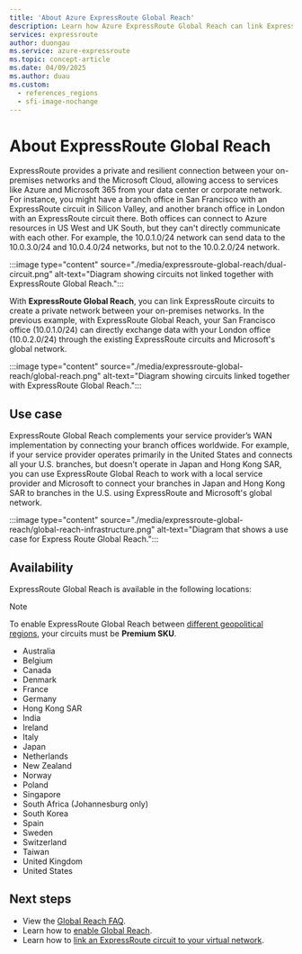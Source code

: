 ```yaml
---
title: 'About Azure ExpressRoute Global Reach'
description: Learn how Azure ExpressRoute Global Reach can link ExpressRoute circuits together to make a private network between your on-premises networks.
services: expressroute
author: duongau
ms.service: azure-expressroute
ms.topic: concept-article
ms.date: 04/09/2025
ms.author: duau
ms.custom:
  - references_regions
  - sfi-image-nochange
---
```


# About ExpressRoute Global Reach

ExpressRoute provides a private and resilient connection between your on-premises networks and the Microsoft Cloud, allowing access to services like Azure and Microsoft 365 from your data center or corporate network. For instance, you might have a branch office in San Francisco with an ExpressRoute circuit in Silicon Valley, and another branch office in London with an ExpressRoute circuit there. Both offices can connect to Azure resources in US West and UK South, but they can't directly communicate with each other. For example, the 10.0.1.0/24 network can send data to the 10.0.3.0/24 and 10.0.4.0/24 networks, but not to the 10.0.2.0/24 network.

:::image type="content" source="./media/expressroute-global-reach/dual-circuit.png" alt-text="Diagram showing circuits not linked together with ExpressRoute Global Reach.":::

With **ExpressRoute Global Reach**, you can link ExpressRoute circuits to create a private network between your on-premises networks. In the previous example, with ExpressRoute Global Reach, your San Francisco office (10.0.1.0/24) can directly exchange data with your London office (10.0.2.0/24) through the existing ExpressRoute circuits and Microsoft's global network.

:::image type="content" source="./media/expressroute-global-reach/global-reach.png" alt-text="Diagram showing circuits linked together with ExpressRoute Global Reach.":::

## Use case

ExpressRoute Global Reach complements your service provider’s WAN implementation by connecting your branch offices worldwide. For example, if your service provider operates primarily in the United States and connects all your U.S. branches, but doesn't operate in Japan and Hong Kong SAR, you can use ExpressRoute Global Reach to work with a local service provider and Microsoft to connect your branches in Japan and Hong Kong SAR to branches in the U.S. using ExpressRoute and Microsoft's global network.

:::image type="content" source="./media/expressroute-global-reach/global-reach-infrastructure.png" alt-text="Diagram that shows a use case for Express Route Global Reach.":::

## Availability

ExpressRoute Global Reach is available in the following locations:

> [!NOTE]
> To enable ExpressRoute Global Reach between [different geopolitical regions](expressroute-locations-providers.md#locations), your circuits must be **Premium SKU**.

- Australia
- Belgium
- Canada
- Denmark
- France
- Germany
- Hong Kong SAR
- India
- Ireland
- Italy
- Japan
- Netherlands
- New Zealand
- Norway
- Poland
- Singapore
- South Africa (Johannesburg only)
- South Korea
- Spain
- Sweden
- Switzerland
- Taiwan
- United Kingdom
- United States

## Next steps

- View the [Global Reach FAQ](expressroute-faqs.md#globalreach).
- Learn how to [enable Global Reach](expressroute-howto-set-global-reach.md).
- Learn how to [link an ExpressRoute circuit to your virtual network](expressroute-howto-linkvnet-arm.md).
